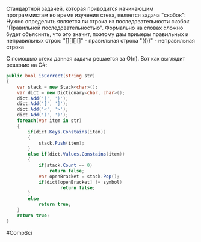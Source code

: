 Стандартной задачей, которая приводится начинающим программистам во время изучения стека, является задача "скобок":
	Нужно определить является ли строка из последовательности скобок "Правильной последовательностью". Формально на словах сложно будет объяснить, что это значит, поэтому дам примеры правильных и неправильных строк:
		"[][][][]" - правильная строка
		"({)}" - неправильная строка

С помощью стека данная задача решается за O(n). Вот как выглядит решение на C#:
```cs
public bool isCorrect(string str)
{
	var stack = new Stack<char>();
	var dict = new Dictionary<char, char>();
	dict.Add('{', '}');
	dict.Add('[', ']');
	dict.Add('<', '>');
	dict.Add('(', ')');
	foreach(var item in str)
	{
		if(dict.Keys.Constains(item))
		{
			stack.Push(item);
		}
		else if(dict.Values.Constains(item))
		{
			if(stack.Count == 0)
				return false;
			var openBracket = stack.Pop();
			if(dict[openBracket] != symbol)
					return false;
		}
		else
			return true;
	}
	return true;
}
```

#CompSci 